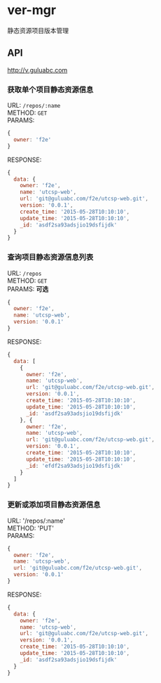 ver-mgr
=======

静态资源项目版本管理

## API
http://v.guluabc.com

### 获取单个项目静态资源信息

URL: `/repos/:name`  
METHOD: `GET`  
PARAMS:  
```javascript
{
  owner: 'f2e'
}
```
RESPONSE:  
```javascript
{
  data: {
    owner: 'f2e',
    name: 'utcsp-web',
    url: 'git@guluabc.com/f2e/utcsp-web.git',
    version: '0.0.1',
    create_time: '2015-05-28T10:10:10',
    update_time: '2015-05-28T10:10:10',
    _id: 'asdf2sa93adsjio19dsfijdk'
  }
}
```  

### 查询项目静态资源信息列表

URL: `/repos`  
METHOD: `GET`  
PARAMS: **可选**  
```javascript
{
  owner: 'f2e',
  name: 'utcsp-web',
  version: '0.0.1'
}
```  
RESPONSE:
```javascript
{
  data: [
    {
      owner: 'f2e',
      name: 'utcsp-web',
      url: 'git@guluabc.com/f2e/utcsp-web.git',
      version: '0.0.1',
      create_time: '2015-05-28T10:10:10',
      update_time: '2015-05-28T10:10:10',
      _id: 'asdf2sa93adsjio19dsfijdk'
    }, {
      owner: 'f2e',
      name: 'utcsp-web',
      url: 'git@guluabc.com/f2e/utcsp-web.git',
      version: '0.0.1',
      create_time: '2015-05-28T10:10:10',
      update_time: '2015-05-28T10:10:10',
      _id: 'efdf2sa93adsjio19dsfijdk'
    }
  ]
}
```  

### 更新或添加项目静态资源信息

URL: '/repos/:name'  
METHOD: 'PUT'  
PARAMS:  
```javascript
{
  owner: 'f2e',
  name: 'utcsp-web',
  url: 'git@guluabc.com/f2e/utcsp-web.git',
  version: '0.0.1'
}
```
RESPONSE:  
```javascript
{
  data: {
    owner: 'f2e',
    name: 'utcsp-web',
    url: 'git@guluabc.com/f2e/utcsp-web.git',
    version: '0.0.1',
    create_time: '2015-05-28T10:10:10',
    update_time: '2015-05-28T10:10:10',
    _id: 'asdf2sa93adsjio19dsfijdk'
  }
}
```
